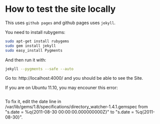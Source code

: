 # How to test the site locally

This uses `github pages` and github pages uses `jekyll`.

You need to install rubygems:

```bash
sudo apt-get install rubygems
sudo gem install jekyll
sudo easy_install Pygments
```

And then run it with:

```bash
jekyll --pygments --safe --auto
```

Go to: http://localhost:4000/ and you should be able to see the Site.

If you are on Ubuntu 11.10, you may encouner this error:

```Invalid gemspec in [/var/lib/gems/1.8/specifications/directory_watcher-1.4.1.gemspec]: invalid date format in specification: "2011-08-30 00:00:00.000000000Z"
```

To fix it, edit the date line in /var/lib/gems/1.8/specifications/directory_watcher-1.4.1.gemspec from "s.date = %q{2011-08-30 00:00:00.000000000Z}" to "s.date = %q{2011-08-30}".


